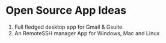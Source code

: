 # Open Source App Ideas

1. Full fledged desktop app for Gmail & Gsuite.
2. An RemoteSSH manager App for Windows, Mac and Linux
